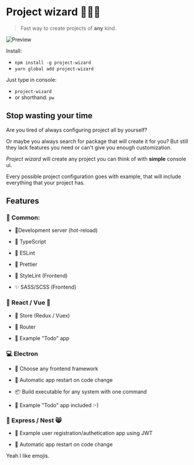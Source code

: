 
# Project wizard 🧙🏻‍♂️

>Fast way to create projects of **any** kind.

  

![Preview](https://i.ibb.co/gSpy2g6/Project-wizard.gif)

Install:
- `npm install -g project-wizard`
- `yarn global add project-wizard`

Just type in console:
- `project-wizard`
- or shorthand: `pw`


## Stop wasting your time

Are you tired of always configuring project all by yourself?

Or maybe you always search for package that will create it for you? But still they lack features you need or can't give you enough customization.

*Project wizard* will create any project you can think of with **simple** console ui.

Every possible project configuration goes with example, that will include everything that your project has.

## Features

### 🍕 Common:

  

- 🤖Development server (hot-reload)

- 📘 TypeScript

- 🎨 ESLint

- 🎀 Prettier

- 💎 StyleLint (Frontend)

- ✨ SASS/SCSS (Frontend)

### 💙 React / Vue 💚

- 💼 Store (Redux / Vuex)

- 🚀 Router

- 🥝 Example "Todo" app

### 💻 Electron

- 💊 Choose any frontend framework

- 🛫 Automatic app restart on code change

- 📦 Build executable for any system with one command

- 🥝 Example "Todo" app included :-)

### 🔨 Express / Nest 😸

- 🥝 Example user registration/authetication app using JWT

- 🛫 Automatic app restart on code change

  

Yeah I like emojis.